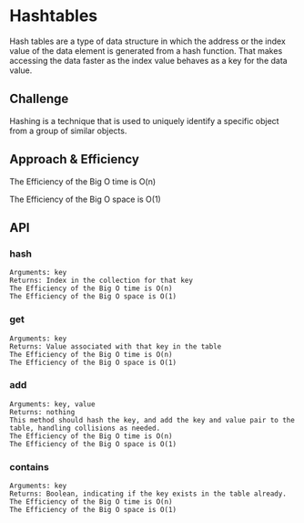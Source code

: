 # Hashtables
Hash tables are a type of data structure in which the address or the index value of the data element is generated from a hash function. That makes accessing the data faster as the index value behaves as a key for the data value.

## Challenge
Hashing is a technique that is used to uniquely identify a specific object from a group of similar objects.

## Approach & Efficiency

The Efficiency of the Big O time is O(n)

The Efficiency of the Big O space is O(1)

## API

### hash

    Arguments: key
    Returns: Index in the collection for that key
    The Efficiency of the Big O time is O(n)
    The Efficiency of the Big O space is O(1)

### get

    Arguments: key
    Returns: Value associated with that key in the table
    The Efficiency of the Big O time is O(n)
    The Efficiency of the Big O space is O(1)

### add

    Arguments: key, value
    Returns: nothing
    This method should hash the key, and add the key and value pair to the table, handling collisions as needed.
    The Efficiency of the Big O time is O(n)
    The Efficiency of the Big O space is O(1)

### contains

    Arguments: key
    Returns: Boolean, indicating if the key exists in the table already.
    The Efficiency of the Big O time is O(n)
    The Efficiency of the Big O space is O(1)
